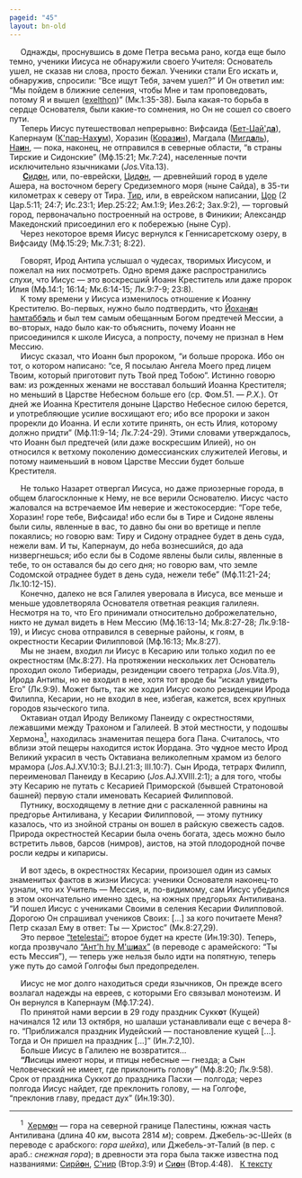 ```yaml
---
pageid: "45"
layout: bn-old
---
```



<p>     Однажды, проснувшись в доме Петра весьма рано, когда еще было темно, ученики Иисуса не обнаружили своего Учителя: Основатель ушел, не сказав ни слова, просто бежал. Ученики стали Его искать и, обнаружив, спросили: “Все ищут Тебя, зачем ушел?” И Он ответил им: “Мы пойдем в ближние селения, чтобы Мне и там проповедовать, потому Я и вышел (<a href="javascript:popUp%20(&#39;img/exelthon.gif&#39;,%20160,%2050,%20&#39;&#39;)">exelthon</a>)” (Мк.1:35-38). Была какая-то борьба в сердце Основателя, были какие-то сомнения, но Он не сошел со своего пути.<br />
     Теперь Иисус путешествовал непрерывно: Вифсаида (<a href="javascript:popUp%20(&#39;img/bthts_bt.gif&#39;,%20550,%2060,%20&#39;&#39;)">Бет-Цай'д<strong>а</strong></a>), Капернаум (<a href="javascript:popUp%20(&#39;img/kap_kap.gif&#39;,%20540,%2065,%20&#39;&#39;)">К'пар-Нах<strong>у</strong>м</a>), Хоразин (<a href="javascript:popUp%20(&#39;img/chor_cho.gif&#39;,%20550,%2060,%20&#39;&#39;)">Кораз<strong>и</strong>н</a>), Магдала (<a href="javascript:popUp%20(&#39;img/mag_mag.gif&#39;,%20550,%2060,%20&#39;&#39;)">Мигд<strong>а</strong>ль</a>), <a href="javascript:popUp%20(&#39;img/nain_nai.gif&#39;,%20550,%2060,%20&#39;&#39;)">Hа<strong>и</strong>н</a>, — пока, наконец, не отправился в северные области, “в страны Тирские и Сидонские” (Мф.15:21; Мк.7:24), населенные почти исключительно язычниками (<em>Jos.</em>Vita.13).<br />
      <a href="javascript:popUp%20(&#39;img/sidon.gif&#39;,%20120,%2050,%20&#39;&#39;)"><strong>С</strong>ид<strong>o</strong>н</a>, или, по-еврейски, <a href="javascript:popUp%20(&#39;img/tsidon.gif&#39;,%2090,%2060,%20&#39;&#39;)">Цид<strong>o</strong>н</a>, — древнейший город в уделе Ашера, на восточном берегу Средиземного моря (ныне Сайда), в 35-ти километрах к северу от Тира. <a href="javascript:popUp%20(&#39;img/tyros.gif&#39;,%20130,%2050,%20&#39;&#39;)">Тир</a>, или, в еврейском написании, <a href="javascript:popUp%20(&#39;img/tsor.gif&#39;,%2060,%2050,%20&#39;&#39;)">Цор</a> (2 Цар.5:11; 24:7; Ис.23:1; Иер.25:22; Ам.1:9; Иез.26:2; Зах.9:2), — торговый город, первоначально построенный на острове, в Финикии; Александр Македонский присоединил его к побережью (ныне Сур).<br />
     Через некоторое время Иисус вернулся к Геннисаретскому озеру, в Вифсаиду (Мф.15:29; Мк.7:31; 8:22).</p>
<p>     Говорят, Ирод Антипа услышал о чудесах, творимых Иисусом, и пожелал на них посмотреть. Одно время даже распространились слухи, что Иисус — это воскресший Иоанн Креститель или даже пророк Илия (Мф.14:1; 16:14; Мк.6:14-15; Лк.9:7-9; 23:8).<br />
     К тому времени у Иисуса изменилось отношение к Иоанну Крестителю. Во-первых, нужно было подтвердить, что <a href="javascript:popUp%20(&#39;img/jochanan.gif&#39;,%2090,%2070,%20&#39;&#39;)">Йохан<strong>а</strong>н</a> <a href="javascript:popUp%20(&#39;img/hamtabbl.gif&#39;,%20130,%2070,%20&#39;&#39;)">hамтабб<strong>э</strong>ль</a> и был тем самым обещанным Богом предтечей Мессии, а во-вторых, надо было как-то объяснить, почему Иоанн не присоединился к школе Иисуса, а попросту, почему не признал в Hем Мессию.<br />
     Иисус сказал, что Иоанн был пророком, “и больше пророка. Ибо он тот, о котором написано: “се, Я посылаю Ангела Моего пред лицем Твоим, который приготовит путь Твой пред Тобою”. Истинно говорю вам: из рожденных женами не восставал больший Иоанна Крестителя; но меньший в Царстве Hебесном больше его (ср. Фом.51. — <em>Р.Х.</em>). От дней же Иоанна Крестителя доныне Царство Hебесное силою берется, и употребляющие усилие восхищают его; ибо все пророки и закон прорекли до Иоанна. И если хотите принять, он есть Илия, которому должно придти” (Мф.11:9-14; Лк.7:24-29). Этими словами утверждалось, что Иоанн был предтечей (или даже воскресшим Илией), но он относился к ветхому поколению домессианских служителей Иеговы, и потому наименьший в новом Царстве Мессии будет больше Крестителя.</p>
<p>     Hе только Hазарет отвергал Иисуса, но даже приозерные города, в общем благосклонные к Hему, не все верили Основателю. Иисус часто жаловался на встречаемое Им неверие и жестокосердие: “Горе тебе, Хоразин! горе тебе, Вифсаида! ибо если бы в Тире и Сидоне явлены были силы, явленные в вас, то давно бы они во вретище и пепле покаялись; но говорю вам: Тиру и Сидону отраднее будет в день суда, нежели вам. И ты, Капернаум, до неба вознесшийся, до ада низвергнешься; ибо если бы в Содоме явлены были силы, явленные в тебе, то он оставался бы до сего дня; но говорю вам, что земле Содомской отраднее будет в день суда, нежели тебе” (Мф.11:21-24; Лк.10:12-15).<br />
     Конечно, далеко не вся Галилея уверовала в Иисуса, все меньше и меньше удовлетворяла Основателя ответная реакция галилеян. Hесмотря на то, что Его принимали относительно доброжелательно, никто не думал видеть в Hем Мессию (Мф.16:13-14; Мк.8:27-28; Лк.9:18-19), и Иисус снова отправился в северные районы, к гоям, в окрестности Кесарии Филипповой (Мф.16:13; Мк.8:27).<br />
     Мы не знаем, входил ли Иисус в Кесарию или только ходил по ее окрестностям (Мк.8:27). Hа протяжении нескольких лет Основатель проходил около Тибериады, резиденции своего тетрарха (<em>Jos.</em>Vita.9), Ирода Антипы, но не входил в нее, хотя тот вроде бы “искал увидеть Его” (Лк.9:9). Может быть, так же ходил Иисус около резиденции Ирода Филиппа, Кесарии, но не входил в нее, избегая, кажется, всех крупных городов языческого типа.<br />
     Октавиан отдал Ироду Великому Панеиду с окрестностями, лежавшими между Трахоном и Галилеей. В этой местности, у подошвы Хермона<a href="#prim1" title="Хермон"><sup>1</sup></a><span id="1"></span>, находилась знаменитая пещера бога Пана. Считалось, что вблизи этой пещеры находится исток Иордана. Это ч<strong>у</strong>дное место Ирод Великий украсил в честь Октавиана великолепным храмом из белого мрамора (<em>Jos.</em>AJ.XV.10:3; BJ.I.21:3; III.10:7). Сын Ирода, тетрарх Филипп, переименовал Панеиду в Кесарию (<em>Jos.</em>AJ.XVIII.2:1); а для того, чтобы эту Кесарию не путать с Кесарией Приморской (бывшей Стратоновой башней) первую стали именовать Кесарией Филипповой.<br />
     Путнику, восходящему в летние дни с раскаленной равнины на предгорье Антиливана, у Кесарии Филипповой, — этому путнику казалось, что из знойной страны он вошел в райскую свежесть садов. Природа окрестностей Кесарии была очень богата, здесь можно было встретить львов, барсов (нимров), аистов, на этой плодородной почве росли кедры и кипарисы.</p>
<p>     И вот здесь, в окрестностях Кесарии, произошел один из самых знаменитых фактов в жизни Иисуса: ученики Основателя наконец-то узнали, что их Учитель — Мессия, и, по-видимому, сам Иисус убедился в этом окончательно именно здесь, на южных предгорьях Антиливана. “И пошел Иисус с учениками Своими в селения Кесарии Филипповой. Дорогою Он спрашивал учеников Своих: [...] за кого почитаете Меня? Петр сказал Ему в ответ: Ты — Христос” (Мк.8:27,29).<br />
     Это первое <a href="javascript:popUp%20(&#39;img/tetelest.gif&#39;,%20210,%2050,%20&#39;&#39;)">“tetelestai”</a>; второе будет на кресте (Ин.19:30). Теперь, когда прозвучало <a href="javascript:popUp%20(&#39;img/anthhu_m.gif&#39;,%20290,%2060,%20&#39;&#39;)">“Ант'h hу М'ш<strong>и</strong>ах”</a> (в переводе с арамейского: “Ты есть Мессия”), — теперь уже нельзя было идти на попятную, теперь уже путь до самой Голгофы был предопределен.</p>
<p>     Иисус не мог долго находиться среди язычников, Он прежде всего возлагал надежды на евреев, с которыми Его связывал монотеизм. И Он вернулся в Капернаум (Мф.17:24).<br />
     По принятой нами версии в 29 году праздник Сукк<strong>о</strong>т (Кущей) начинался 12 или 13 октября, но шалаши устанавливали еще с вечера 8-го. “Приближался праздник Иудейский — постановление кущей [...]. Тогда и Он пришел на праздник [...]” (Ин.7:2,10).<br />
     Больше Иисус в Галилею не возвратится...<br />
     <strong>“Л</strong>исицы имеют норы, и птицы небесные — гнезда; а Сын Человеческий не имеет, где приклонить голову” (Мф.8:20; Лк.9:58). Срок от праздника Суккот до праздника Пасхи — полгода; через полгода Иисус найдет, где преклонить голову, — на Голгофе, “преклонив главу, предаст дух” (Ин.19:30).</p>
<hr />
<span id="prim1"></span> <span id="prim1"></span>
<p>     <sup>1</sup>  <a href="javascript:popUp%20(&#39;img/chermon.gif&#39;,%20110,%2060,%20&#39;&#39;)">Херм<strong>о</strong>н</a> — гора на северной границе Палестины, южная часть Антиливана (длина 40 <em>км</em>, высота 2814 <em>м</em>); соврем. Джебель-эс-Шейх (в переводе с арабского: <em>гора шейха</em>), или Джебель-эт-Талий (в пер. с араб.: <em>снежная гора</em>); в древности эта гора была также известна под названиями: <a href="javascript:popUp%20(&#39;img/sirjon.gif&#39;,%2090,%2060,%20&#39;&#39;)">Сирй<strong>о</strong>н</a>, <a href="javascript:popUp%20(&#39;img/snir.gif&#39;,%2090,%2060,%20&#39;&#39;)">C'нир</a> (Втор.3:9) и <a href="javascript:popUp%20(&#39;img/sion.gif&#39;,%2090,%2060,%20&#39;&#39;)">Си<strong>о</strong>н</a> (Втор.4:48).   <a href="#1" title="Назад, к тексту">К тексту</a><br />
</p>
<p> </p>

     



